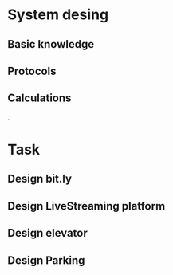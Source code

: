 # System desing

## Basic knowledge

## Protocols

## Calculations
. 

# Task

## Design bit.ly

## Design LiveStreaming platform

## Design elevator

## Design Parking 